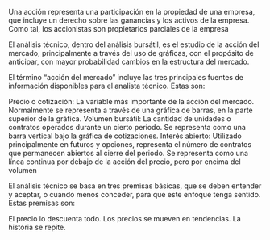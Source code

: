 Una acción representa una participación 
en la propiedad de una empresa, 
que incluye un derecho sobre las ganancias y los activos de la empresa. 
Como tal, los accionistas son propietarios parciales de la empresa

El análisis técnico, dentro del análisis bursátil, es el estudio de la acción del mercado, principalmente a través del uso de gráficas, con el propósito de anticipar, con mayor probabilidad cambios en la estructura del mercado.

El término “acción del mercado” incluye las tres principales fuentes de información disponibles para el analista técnico. Estas son:

Precio o cotización: La variable más importante de la acción del mercado. Normalmente se representa a través de una gráfica de barras, en la parte superior de la gráfica.
Volumen bursátil: La cantidad de unidades o contratos operados durante un cierto período. Se representa como una barra vertical bajo la gráfica de cotizaciones.
Interés abierto: Utilizado principalmente en futuros y opciones, representa el número de contratos que permanecen abiertos al cierre del periodo. Se representa como una línea continua por debajo de la acción del precio, pero por encima del volumen

El análisis técnico se basa en tres premisas básicas, que se deben entender y aceptar, o cuando menos conceder, para que este enfoque tenga sentido. Estas premisas son:

El precio lo descuenta todo.
Los precios se mueven en tendencias.
La historia se repite.
